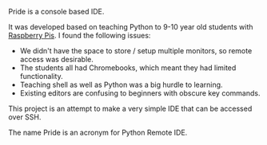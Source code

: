 Pride is a console based IDE.

It was developed based on teaching Python to 9-10 year old students with [Raspberry Pis](https://www.raspberrypi.org/).
I found the following issues:
 - We didn't have the space to store / setup multiple monitors, so remote access was desirable.
 - The students all had Chromebooks, which meant they had limited functionality.
 - Teaching shell as well as Python was a big hurdle to learning.
 - Existing editors are confusing to beginners with obscure key commands.

This project is an attempt to make a very simple IDE that can be accessed over SSH.

The name Pride is an acronym for Python Remote IDE.
